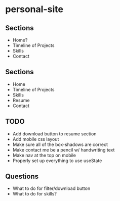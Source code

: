 # personal-site


## Sections
- Home?
- Timeline of Projects
- Skills
- Contact



## Sections
 - Home
 - Timeline of Projects
 - Skills
 - Resume
 - Contact

 ## TODO
  - Add download button to resume section
  - Add mobile css layout
  - Make sure all of the box-shadows are correct
  - Make contact me be a pencil w/ handwriting text
  - Make nav at the top on mobile
  - Properly set up everything to use useState

  ## Questions
  - What to do for filter/download button
  - What to do for skills?